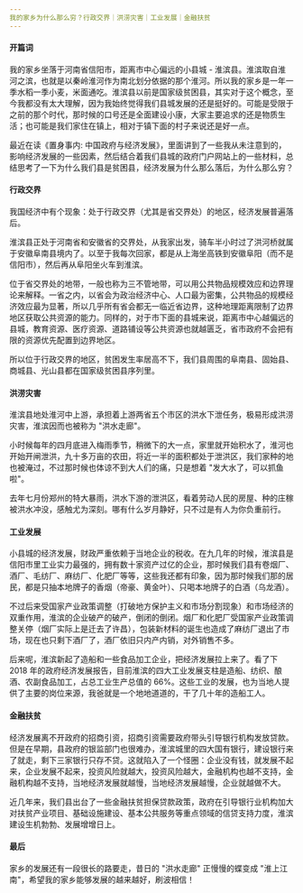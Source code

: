 ```yaml
---
我的家乡为什么那么穷？行政交界｜洪涝灾害｜工业发展｜金融扶贫
---
```


#### 开篇词

我的家乡坐落于河南省信阳市，距离市中心偏远的小县城 - 淮滨县。淮滨取自淮河之滨，也就是以秦岭淮河作为南北划分依据的那个淮河。所以我的家乡是一年一季水稻一季小麦，米面通吃。淮滨县以前是国家级贫困县，其实对于这个概念，至今我都没有太大理解，因为我始终觉得我们县城发展的还是挺好的。可能是受限于之前的那个时代，那时候的口号还是全面建设小康，大家主要追求的还是物质生活；也可能是我们家住在镇上，相对于镇下面的村子来说还是好一点。

最近在读《置身事内: 中国政府与经济发展》，里面讲到了一些我从未注意到的，影响经济发展的一些因素，然后结合着我们县城的政府门户网站上的一些材料，总结思考了一下为什么我们县是贫困县，经济发展为什么那么落后，为什么那么穷？

#### 行政交界

我国经济中有个现象：处于行政交界（尤其是省交界处）的地区，经济发展普遍落后。

淮滨县正处于河南省和安徽省的交界处，从我家出发，骑车半小时过了洪河桥就属于安徽阜南县境内了。以至于我每次回家，都是从上海坐高铁到安徽阜阳（而不是信阳市），然后再从阜阳坐火车到淮滨。

位于省交界处的地带，一般也称为三不管地带，可以用公共物品规模效应和边界理论来解释。一省之内，以省会为政治经济中心、人口最为密集，公共物品的规模经济效应最为显著，所以几乎所有省会都无一临近省边界，这种地理距离限制了边界地区获取公共资源的能力。同样的，对于市下面的县城来说，距离市中心越偏远的县城，教育资源、医疗资源、道路铺设等公共资源也就越匮乏，省市政府不会把有限的资源优先配置到边界地区。

所以位于行政交界的地区，贫困发生率居高不下，我们县周围的阜南县、固始县、商城县、光山县都在国家级贫困县序列里。

#### 洪涝灾害

淮滨县地处淮河中上游，承担着上游两省五个市区的洪水下泄任务，极易形成洪涝灾害，淮滨因而也被称为 "洪水走廊"。

小时候每年的四月底进入梅雨季节，稍微下的大一点，家里就开始积水了，淮河也开始开闸泄洪，九十多万亩的农田，将近一半的面积都处于泄洪区，我们家种的地也被淹过，不过那时候也体谅不到大人们的痛，只是想着 "发大水了，可以抓鱼啦"。

去年七月份郑州的特大暴雨，洪水下游的泄洪区，看着劳动人民的房屋、种的庄稼被洪水冲没，感触尤为深刻。哪有什么岁月静好，只不过是有人为你负重前行。

#### 工业发展

小县城的经济发展，财政严重依赖于当地企业的税收。在九几年的时候，淮滨县是信阳市里工业实力最强的，拥有数十家资产过亿的企业，那时候我们县有卷烟厂、酒厂、毛纺厂、麻纺厂、化肥厂等等，这些我还都有印象，因为那时候我们那的居民，都是只抽本地牌子的香烟（帝豪、黄金叶）、只喝本地牌子的白酒（乌龙酒）。

不过后来受国家产业政策调整（打破地方保护主义和市场分割现象）和市场经济的双重作用，淮滨的企业破产的破产，倒闭的倒闭。烟厂和化肥厂受国家产业政策调整关停（烟厂实际上是迁去了许昌），包装新材料的诞生也造成了麻纺厂退出了市场，现在也只剩下酒厂了，酒厂依旧只内产内销，对外销售不多。

后来呢，淮滨新起了造船和一些食品加工企业，把经济发展拉上来了。看了下 2018 年的政府经济发展报告，目前淮滨的四大工业发展支柱是造船、纺织、酿酒、农副食品加工，占总工业生产总值的 66%。这些工业的发展，也为当地人提供了主要的岗位来源，我爸就是一个地地道道的，干了几十年的造船工人。

#### 金融扶贫

经济发展离不开政府的招商引资，招商引资需要政府带头引导银行机构发放贷款。但是在早期，县政府的银监部门也很难办，淮滨城里的四大国有银行，建设银行来了就走，剩下三家银行只存不贷。这就陷入了一个怪圈：企业没有钱，就发展不起来，企业发展不起来，投资风险就越大，投资风险越大，金融机构也越不支持，金融机构越不支持，当地经济发展就越慢，当地经济发展越慢，企业就越做不大。

近几年来，我们县出台了一些金融扶贫担保贷款政策，政府在引导银行业机构加大对扶贫产业项目、基础设施建设、基本公共服务等重点领域的信贷支持力度，淮滨建设生机勃勃、发展增增日上。

#### 最后

家乡的发展还有一段很长的路要走，昔日的 "洪水走廊" 正慢慢的蝶变成 "淮上江南"，希望我的家乡能够发展的越来越好，刷波相信！